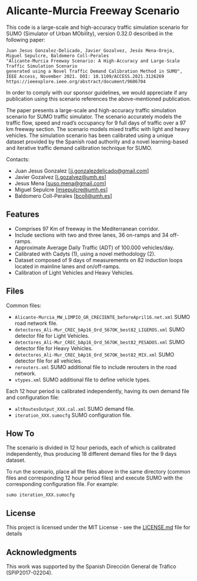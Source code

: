 # Alicante-Murcia Freeway Scenario

This code is a large-scale and high-accuracy traffic simulation scenario for SUMO (Simulator of Urban MObility), version 0.32.0 described in the following paper:

    Juan Jesus Gonzalez-Delicado, Javier Gozalvez, Jesús Mena-Oreja, Miguel Sepulcre, Baldomero Coll-Perales
    "Alicante-Murcia Freeway Scenario: A High-Accuracy and Large-Scale  Traffic Simulation Scenario 
    generated using a Novel Traffic Demand Calibration Method in SUMO",
    IEEE Access, November 2021. DOI: 10.1109/ACCESS.2021.3126269
    https://ieeexplore.ieee.org/abstract/document/9606704

In order to comply with our sponsor guidelines, we would appreciate if any publication using this scenario references the above-mentioned publication.

The paper presents a large-scale and high-accuracy traffic simulation scenario for SUMO traffic simulator. The scenario accurately models the traffic flow, speed and road’s occupancy for 9 full days of traffic over a 97 km freeway section. The scenario models mixed traffic with light and heavy vehicles. The simulation scenario has been calibrated using a unique dataset provided by the Spanish road authority and a novel learning-based and iterative traffic demand calibration technique for SUMO.  

Contacts:  
* Juan Jesus Gonzalez [jj.gonzalezdelicado@gmail.com]
* Javier Gozalvez [j.gozalvez@umh.es]
* Jesus Mena [suso.mena@gmail.com]
* Miguel Sepulcre [msepulcre@umh.es]
* Baldomero Coll-Perales [bcoll@umh.es]


## Features

* Comprises 97 Km of freeway in the Mediterranean corridor.
* Include sections with two and three lanes, 36 on-ramps and 34 off-ramps.
* Approximate Average Daily Traffic (ADT) of 100.000 vehicles/day.
* Calibrated with Cadyts (1), using a novel methodology (2).
* Dataset composed of 9 days of measurements on 82 induction loops located in mainline lanes and on/off-ramps.
* Calibration of Light Vehicles and Heavy Vehicles.



## Files
Common files:
* `Alicante-Murcia_MW_LIMPIO_GR_CRECIENTE_beforeApril16.net.xml` SUMO road network file.
* `detectores_Ali-Mur_CREC_bAp16_Ord_567OK_best82_LIGEROS.xml` SUMO detector file for Light Vehicles.
* `detectores_Ali-Mur_CREC_bAp16_Ord_567OK_best82_PESADOS.xml` SUMO detector file for Heavy Vehicles.
* `detectores_Ali-Mur_CREC_bAp16_Ord_567OK_best82_MIX.xml` SUMO detector file for all vehicles.
* `rerouters.xml` SUMO additional file to include rerouters in the road network.
* `vtypes.xml` SUMO additional file to define vehicle types.

Each 12 hour period is calibrated independently, having its own demand file and configuration file:
* `altRoutesOutput_XXX.cal.xml` SUMO demand file.
* `iteration_XXX.sumocfg` SUMO configuration file.

## How To

The scenario is divided in 12 hour periods, each of which is calibrated independently, thus producing 18 different demand files for the 9 days dataset.

To run the scenario, place all the files above in the same directory (common files and corresponding 12 hour period files) and execute SUMO with the corresponding configuration file. For example:

```
sumo iteration_XXX.sumocfg
```


## License

This project is licensed under the MIT License - see the [LICENSE.md](LICENSE.md) file for details

## Acknowledgments

This work was supported by the Spanish Dirección General de Tráfico (SPIP2017-02204).

